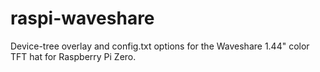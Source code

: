 # raspi-waveshare
Device-tree overlay and config.txt options for the Waveshare 1.44" color TFT hat for Raspberry Pi Zero.
